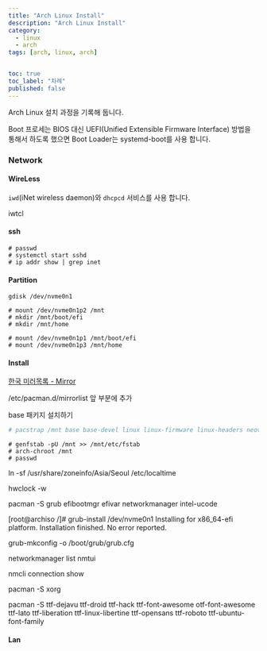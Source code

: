 ```yaml
---
title: "Arch Linux Install"
description: "Arch Linux Install"
category:
  - linux
  - arch
tags: [arch, linux, arch]


toc: true
toc_label: "차례"
published: false
---
```


Arch Linux 설치 과정을 기록해 둡니다.

Boot 프로세는 BIOS 대신 UEFI(Unified Extensible Firmware Interface) 방법을 통해서 하도록 했으면 Boot Loader는 systemd-boot를 사용 합니다.


### Network

#### WireLess
`iwd`(iNet wireless daemon)와 `dhcpcd` 서비스를 사용 합니다.

iwtcl

#### ssh

```shell
# passwd
# systemctl start sshd
# ip addr show | grep inet
```

#### Partition

```shell
gdisk /dev/nvme0n1
```

```shell
# mount /dev/nvme0n1p2 /mnt
# mkdir /mnt/boot/efi
# mkdir /mnt/home

# mount /dev/nvme0n1p1 /mnt/boot/efi
# mount /dev/nvme0n1p3 /mnt/home
```


#### Install

[한국 미러목록 - Mirror](https://www.archlinux.org/mirrorlist/?country=KR&protocol=http&protocol=https&ip_version=4&use_mirror_status=on)

/etc/pacman.d/mirrorlist 앞 부분에 추가

base 패키지 설치하기
```bash
# pacstrap /mnt base base-devel linux linux-firmware linux-headers neovim zsh
```

```shell
# genfstab -pU /mnt >> /mnt/etc/fstab
# arch-chroot /mnt
# passwd
```

ln -sf /usr/share/zoneinfo/Asia/Seoul /etc/localtime

hwclock -w

pacman -S grub efibootmgr efivar networkmanager intel-ucode

[root@archiso /]# grub-install /dev/nvme0n1
Installing for x86_64-efi platform.
Installation finished. No error reported.


grub-mkconfig -o /boot/grub/grub.cfg


networkmanager list
nmtui

nmcli connection show

pacman -S xorg

pacman -S ttf-dejavu ttf-droid ttf-hack ttf-font-awesome otf-font-awesome ttf-lato ttf-liberation ttf-linux-libertine ttf-opensans ttf-roboto ttf-ubuntu-font-family

#### Lan

[1]:https://www.archlinux.org/ "Arch Linux Home"
[2]:https://www.archlinux.org/download/ "Arch Linux Download"
[3]:https://wiki.archlinux.org/ "Arch Wiki"
[4]:https://wiki.archlinux.org/index.php/USB_flash_installation_medium
[5]:https://wiki.archlinux.org/index.php/Iwd
[6]:https://www.youtube.com/watch?v=QMBE5Kxb8Bg
